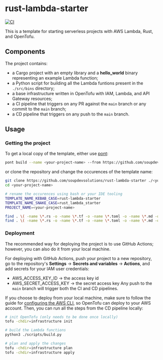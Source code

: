# rust-lambda-starter

[![CI](https://github.com/soupdevsolutions/rust-lambda-starter/actions/workflows/ci.yml/badge.svg)](https://github.com/soupdevsolutions/rust-lambda-starter/actions/workflows/ci.yml)

This is a template for starting serverless projects with AWS Lambda, Rust, and OpenTofu.

## Components

The project contains:
- a Cargo project with an empty library and a **hello_world** binary representing an example Lambda function;
- a Python script for building all the Lambda funtions present in the `./src/bins` directory;
- a base infrastructure written in OpenTofu with IAM, Lambda, and API Gateway resources;
- a CI pipeline that triggers on any PR against the `main` branch or any commit to the `main` branch;
- a CD pipeline that triggers on any push to the `main` branch.

## Usage

### Getting the project

To get a local copy of the template, either use [pont](https://github.com/soupdevsolutions/pont):

```bash
pont build --name <your-project-name> --from https://github.com/soupdevsolutions/rust-lambda-starter
```

or clone the repository and change the occurences of the template name:

```bash
git clone https://github.com/soupdevsolutions/rust-lambda-starter ./<your-project-name>
cd <your-project-name>

# rename the occurences using bash or your IDE tooling
TEMPLATE_NAME_KEBAB_CASE=rust-lambda-starter
TEMPLATE_NAME_SNAKE_CASE=rust_lambda_starter
PROJECT_NAME=<your-project-name>

find . \( -name \*.rs -o -name \*.tf -o -name \*.toml -o -name \*.md -o -name \*.lock \) -exec sed -i '' "s#$TEMPLATE_NAME_KEBAB_CASE#$PROJECT_NAME#g" {} \;
find . \( -name \*.rs -o -name \*.tf -o -name \*.toml -o -name \*.md -o -name \*.lock \) -exec sed -i '' "s#$TEMPLATE_NAME_SNAKE_CASE#$PROJECT_NAME#g" {} \;
```

### Deployment

The recommended way for deploying the project is to use GitHub Actions; however, you can also do it from your local machine.  

For deploying with GitHub Actions, push your project to a new repository, go to the repository's **Settings** -> **Secrets and variables** -> **Actions**, and add secrets for your IAM user credentials:
- AWS_ACCESS_KEY_ID -> the access key id
- AWS_SECRET_ACCESS_KEY -> the secret access key
Any push to the `main` branch will trigger both the CI and CD pipelines.

If you choose to deploy from your local machine, make sure to follow the guide for [configuring the AWS CLI](https://docs.aws.amazon.com/cli/v1/userguide/cli-chap-configure.html), so OpenTofu can deploy to your AWS account. Then, you can run all the steps from the CD pipeline locally:

```bash
# init OpenTofu (only needs to be done once locally)
tofu -chdir=infrastructure init

# build the Lambda functions
python3 ./scripts/build.py

# plan and apply the changes
tofu -chdir=infrastructure plan
tofu -chdir=infrastructure apply
```
